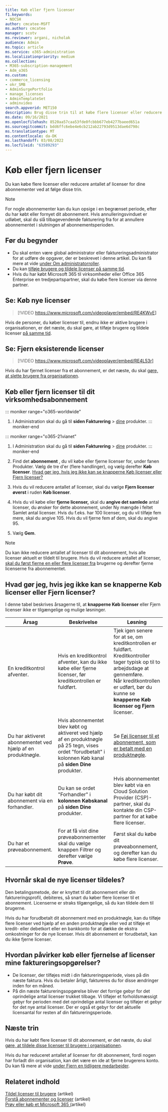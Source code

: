 ```yaml
---
title: Køb eller fjern licenser
f1.keywords:
- NOCSH
author: cmcatee-MSFT
ms.author: cmcatee
manager: scotv
ms.reviewer: argani, nicholak
audience: Admin
ms.topic: article
ms.service: o365-administration
ms.localizationpriority: medium
ms.collection:
- M365-subscription-management
- Adm_o365
ms.custom:
- commerce_licensing
- okr_SMB
- AdminSurgePortfolio
- manage_licenses
- AdminTemplateSet
- adminvideo
search.appverid: MET150
description: Brug disse trin til at købe flere licenser eller reducere antallet af licenser til dit Microsoft 365 for Business-abonnement.
ms.date: 09/16/2021
ms.openlocfilehash: 8520aa57caa53fde0fcbbb677eb4277baeed651a
ms.sourcegitcommit: bdd6ffc6ebe4e6cb212ab22793d9513dae6d798c
ms.translationtype: MT
ms.contentlocale: da-DK
ms.lasthandoff: 03/08/2022
ms.locfileid: "63589293"
---
```

# <a name="buy-or-remove-licenses"></a>Køb eller fjern licenser

Du kan købe flere licenser eller reducere antallet af licenser for dine abonnementer ved at følge disse trin.

> [!NOTE]
> For nogle abonnementer kan du kun opsige i en begrænset periode, efter du har købt eller fornyet dit abonnement. Hvis annulleringsvinduet er udløbet, skal du slå tilbagevendende fakturering fra for at annullere abonnementet i slutningen af abonnementsperioden.

## <a name="before-you-begin"></a>Før du begynder

- Du skal enten være global administrator eller faktureringsadministrator for at udføre de opgaver, der er beskrevet i denne artikel. Du kan få mere at vide [under Om administratorroller](../../admin/add-users/about-admin-roles.md).
- Du kan [tilføje brugere og tildele licenser på samme tid](../../admin/add-users/add-users.md).
- Hvis du har købt Microsoft 365 til virksomheder eller Office 365 Enterprise en tredjepartspartner, skal du købe flere licenser via denne partner.

## <a name="watch-buy-new-licenses"></a>Se: Køb nye licenser

> [!VIDEO https://www.microsoft.com/videoplayer/embed/RE4KWvE]

Hvis de personer, du køber licenser til, endnu ikke er aktive brugere i organisationen, er det næste, du skal gøre, at tilføje brugere og tildele licenser [på samme tid](../../admin/add-users/add-users.md).

## <a name="watch-remove-existing-licenses"></a>Se: Fjern eksisterende licenser

> [!VIDEO https://www.microsoft.com/videoplayer/embed/RE4L53r]

Hvis du har fjernet licenser fra et abonnement, er det næste, du skal [gøre, at slette brugere fra organisationen](../../admin/add-users/delete-a-user.md).

## <a name="buy-or-remove-licenses-for-your-business-subscription"></a>Køb eller fjern licenser til dit virksomhedsabonnement

::: moniker range="o365-worldwide"

1. I Administration skal du gå til **siden Fakturering** \> <a href="https://go.microsoft.com/fwlink/p/?linkid=842054" target="_blank">dine</a> produkter.
::: moniker-end

::: moniker range="o365-21vianet"

1. I Administration skal du gå til **siden Fakturering** \> <a href="https://go.microsoft.com/fwlink/p/?linkid=850626" target="_blank">dine</a> produkter.
::: moniker-end

2. Find det **abonnement** , du vil købe eller fjerne licenser for, under fanen Produkter. Vælg de tre d'er (flere handlinger), og vælg derefter **Køb licenser**. [Hvad gør jeg, hvis jeg ikke kan se knapperne Køb licenser eller Fjern licenser?](#what-if-i-dont-see-the-buy-licenses-or-remove-licenses-buttons)

3. Hvis du vil reducere antallet af licenser, skal du vælge **Fjern licenser øverst** i ruden **Køb licenser**.

4. Hvis du vil købe eller **fjerne licenser,** skal du **angive det samlede** antal licenser, du ønsker for dette abonnement, under Ny mængde i feltet Samlet antal licenser. Hvis du f.eks. har 100 licenser, og du vil tilføje fem mere, skal du angive 105. Hvis du vil fjerne fem af dem, skal du angive 95.

5. Vælg **Gem**.

> [!NOTE]
> Du kan ikke reducere antallet af licenser til dit abonnement, hvis alle licenser aktuelt er tildelt til brugere. Hvis du vil reducere antallet af licenser, [skal du først fjerne en eller flere licenser fra](../../admin/manage/remove-licenses-from-users.md) brugerne og derefter fjerne licenserne fra abonnementet.

## <a name="what-if-i-dont-see-the-buy-licenses-or-remove-licenses-buttons"></a>Hvad gør jeg, hvis jeg ikke kan se knapperne Køb licenser eller Fjern licenser?

I denne tabel beskrives årsagerne til, at **knapperne Køb** **licenser** eller Fjern licenser ikke er tilgængelige og mulige løsninger.

|Årsag  |Beskrivelse  |Løsning  |
|---------|---------|---------|
|En kreditkontrol afventer. |Hvis en kreditkontrol afventer, kan du ikke købe eller fjerne licenser, før kreditkontrollen er fuldført.  | Tjek igen senere for at se, om kreditkontrollen er fuldført. Kreditkontroller tager typisk op til to arbejdsdage at gennemføre.<br/>Når kreditkontrollen er udført, bør du kunne se **knapperne Køb licenser** **og Fjern** licenser. |
|Du har aktiveret abonnementet ved hjælp af en produktnøgle.| Hvis abonnementet blev købt og aktiveret ved hjælp af en produktnøgle på 25 tegn, vises ordet "forudbetalt" i kolonnen Køb  kanal på **siden Dine** produkter.  |Se [Føj licenser til et abonnement, som er betalt med en produktnøgle](add-licenses-using-product-key.md). |
|Du har købt dit abonnement via en forhandler.| Du kan se ordet "Forhandler" i **kolonnen Købskanal** på **siden Dine** produkter. | Hvis abonnementet blev købt via en Cloud Solution Provider (CSP)-partner, skal du kontakte din CSP-partner for at købe flere licenser.        |
|Du har et prøveabonnement. | For at få vist dine prøveabonnementer skal du vælge knappen Filtrer og derefter vælge **Prøve**. | Først skal du købe dit prøveabonnement, og derefter kan du købe flere licenser.|

## <a name="when-will-the-new-licenses-be-available-to-assign"></a>Hvornår skal de nye licenser tildeles?

Den betalingsmetode, der er knyttet til dit abonnement eller din faktureringsprofil, debiteres, så snart du køber flere licenser til et abonnement. Licenserne er straks tilgængelige, så du kan tildele dem til brugerne.

Hvis du har forudbetalt dit abonnement med en produktnøgle, kan du tilføje flere licenser ved hjælp af en anden produktnøgle eller ved at tilføje et kredit- eller debetkort eller en bankkonto for at dække de ekstra omkostninger for de nye licenser. Hvis dit abonnement er forudbetalt, kan du ikke fjerne licenser.

## <a name="how-does-buying-or-removing-licenses-affect-my-billing-statements"></a>Hvordan påvirker køb eller fjernelse af licenser mine faktureringsopgørelser?

- De licenser, der tilføjes midt i din faktureringsperiode, vises på din næste faktura. Hvis du betaler årligt, faktureres du for disse ændringer inden for en måned.
- På din næste faktureringsopgørelse bliver det forrige gebyr for det oprindelige antal licenser trukket tilbage. Vi tilføjer et forholdsmæssigt gebyr for perioden med det oprindelige antal licenser og tilføjer et gebyr for det nye antal licenser. Der er også et gebyr for det aktuelle licensantal for resten af din faktureringsperiode.

## <a name="next-steps"></a>Næste trin

Hvis du har købt flere licenser til dit abonnement, er det næste, du skal [gøre, at tildele disse licenser til brugere i organisationen](../../admin/manage/assign-licenses-to-users.md).

Hvis du har reduceret antallet af licenser for dit abonnement, fordi nogen har forladt din organisation, kan det være en ide at fjerne brugerens konto. Du kan få mere at vide [under Fjern en tidligere medarbejder](../../admin/add-users/remove-former-employee.md).

## <a name="related-content"></a>Relateret indhold

[Tildel licenser til brugere](../../admin/manage/assign-licenses-to-users.md) (artikel)\
[Forstå abonnementer og licenser](subscriptions-and-licenses.md) (artikel)\
[Prøv eller køb et Microsoft 365 (](../try-or-buy-microsoft-365.md)artikel)
